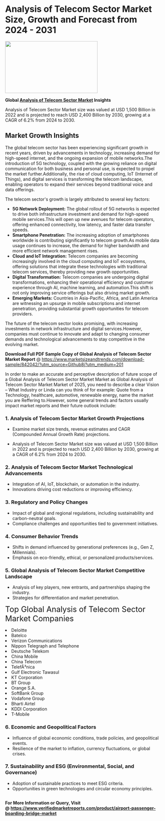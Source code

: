 <H1>Analysis of Telecom Sector Market Size, Growth and Forecast from 2024 - 2031</H1><img class="aligncenter size-medium wp-image-584254" src="https://thirdeyenews.in/wp-content/uploads/2024/09/Global-Market-Research-300x168.jpeg" alt="" width="300" height="168" /><p><strong>Global&nbsp;<a href="https://www.marketsizeandtrends.com/download-sample/842042/?utm_source=Github8j?utm_medium=201">Analysis of Telecom Sector Market</a> Insights</strong></p><p>Analysis of Telecom Sector Market size was valued at USD 1,500 Billion in 2022 and is projected to reach USD 2,400 Billion by 2030, growing at a CAGR of 6.2% from 2024 to 2030.</p><p><h2>Market Growth Insights</h2> <p>The global telecom sector has been experiencing significant growth in recent years, driven by advancements in technology, increasing demand for high-speed internet, and the ongoing expansion of mobile networks.The introduction of 5G technology, coupled with the growing reliance on digital communication for both business and personal use, is expected to propel the market further.Additionally, the rise of cloud computing, IoT (Internet of Things), and digital services is transforming the telecom landscape, enabling operators to expand their services beyond traditional voice and data offerings.</p> <p>The telecom sector's growth is largely attributed to several key factors:</p> <ul> <li><strong>5G Network Deployment:</strong> The global rollout of 5G networks is expected to drive both infrastructure investment and demand for high-speed mobile services.This will open up new avenues for telecom operators, offering enhanced connectivity, low latency, and faster data transfer speeds.</li> <li><strong>Smartphone Penetration:</strong> The increasing adoption of smartphones worldwide is contributing significantly to telecom growth.As mobile data usage continues to increase, the demand for higher bandwidth and more efficient network management rises.</li> <li><strong>Cloud and IoT Integration:</strong> Telecom companies are becoming increasingly involved in the cloud computing and IoT ecosystems, offering solutions that integrate these technologies with traditional telecom services, thereby providing new growth opportunities.</li> <li><strong>Digital Transformation:</strong> Telecom companies are undergoing digital transformations, enhancing their operational efficiency and customer experience through AI, machine learning, and automation.This shift is not only improving service offerings but also driving market growth.</li> <li><strong>Emerging Markets:</strong> Countries in Asia-Pacific, Africa, and Latin America are witnessing an upsurge in mobile subscriptions and internet penetration, providing substantial growth opportunities for telecom providers.</li> </ul> <p>The future of the telecom sector looks promising, with increasing investments in network infrastructure and digital services.However, companies must continue to innovate and adapt to changing consumer demands and technological advancements to stay competitive in the evolving market.</p> <p><span class=""><strong>Download Full PDF Sample Copy of Global Analysis of Telecom Sector Market Report</strong> @ <a href="https://www.marketsizeandtrends.com/download-sample/842042/?utm_source=Github8j?utm_medium=201" target="_blank">https://www.marketsizeandtrends.com/download-sample/842042/?utm_source=Github8j?utm_medium=201</a></span></p><p>In order to make an accurate and perceptive description of future scope of a Global&nbsp;Analysis of Telecom Sector Market Market as Global&nbsp;Analysis of Telecom Sector Market Market of 2025, you need to describe a clear Vision &ndash; What Industry or Linda can you think of for example: Quote from a Technology, healthcare, automotive, renewable energy, name the market you are Reffering to.However, some general trends and factors usually impact market reports and their future outlook include:</p><h3>1.&nbsp;<strong>Analysis of Telecom Sector Market Growth Projections</strong></h3><ul><li>Examine market size trends, revenue estimates and CAGR (Compounded Annual Growth Rate) projections.</li><li><p>Analysis of Telecom Sector Market size was valued at USD 1,500 Billion in 2022 and is projected to reach USD 2,400 Billion by 2030, growing at a CAGR of 6.2% from 2024 to 2030.</p></li></ul><h3>2.&nbsp;<strong>Analysis of Telecom Sector Market Technological Advancements</strong></h3><ul><li>Integration of AI, IoT, blockchain, or automation in the industry.</li><li>Innovations driving cost reductions or improving efficiency.</li></ul><h3>3.&nbsp;<strong>Regulatory and Policy Changes</strong></h3><ul><li>Impact of global and regional regulations, including sustainability and carbon-neutral goals.</li><li>Compliance challenges and opportunities tied to government initiatives.</li></ul><h3>4.&nbsp;<strong>Consumer Behavior Trends</strong></h3><ul><li>Shifts in demand influenced by generational preferences (e.g., Gen Z, Millennials).</li><li>Emphasis on eco-friendly, ethical, or personalized products/services.</li></ul><h3>5.&nbsp;<strong>Global Analysis of Telecom Sector Market Competitive Landscape</strong></h3><ul><li>Analysis of key players, new entrants, and partnerships shaping the industry.</li><li>Strategies for differentiation and market penetration.</li></ul><p data-pm-slice="1 1 []"><span style="color: inherit; font-family: inherit; font-size: 25px;">Top Global Analysis of Telecom Sector Market Companies</span></p><div class="" data-test-id=""><p><li>Deloitte</li><li> Batelco</li><li> Verizon Communications</li><li> Nippon Telegraph and Telephone</li><li> Deutsche Telekom</li><li> China Mobile</li><li> China Telecom</li><li> TelefÃ³nica</li><li> Gulf Electronic Tawasul</li><li> KT Corporation</li><li> BT Group</li><li> Orange S.A.</li><li> SoftBank Group</li><li> Vodafone Group</li><li> Bharti Airtel</li><li> KDDI Corporation</li><li> T-Mobile</li></p></div><h3>6.&nbsp;<strong>Economic and Geopolitical Factors</strong></h3><ul><li>Influence of global economic conditions, trade policies, and geopolitical events.</li><li>Resilience of the market to inflation, currency fluctuations, or global crises.</li></ul><h3>7.&nbsp;<strong>Sustainability and ESG (Environmental, Social, and Governance)</strong></h3><ul><li>Adoption of sustainable practices to meet ESG criteria.</li><li>Opportunities in green technologies and circular economy principles.</li></ul><h2><strong style="font-size: 14px;">For More Information or Query, Visit @&nbsp;</strong><a style="background-color: #ffffff; font-size: 14px;" href="https://www.marketsizeandtrends.com/report/analysis-of-telecom-sector-market/" target="_blank">https://www.verifiedmarketreports.com/product/airport-passenger-boarding-bridge-market</a></h2>